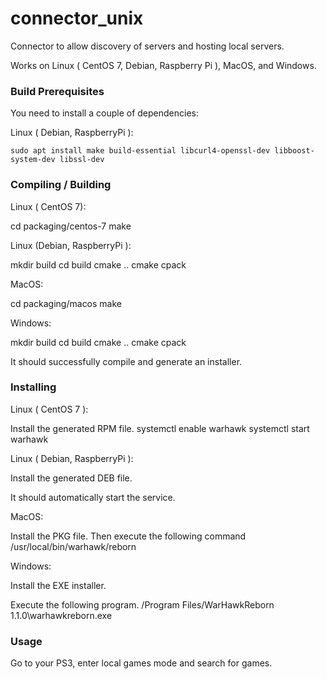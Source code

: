 # connector_unix
Connector to allow discovery of servers and hosting local servers.

Works on Linux ( CentOS 7, Debian, Raspberry Pi ), MacOS, and Windows.

### Build Prerequisites

You need to install a couple of dependencies:

Linux ( Debian, RaspberryPi ):

```sudo apt install make build-essential libcurl4-openssl-dev libboost-system-dev libssl-dev```

### Compiling / Building

Linux ( CentOS 7):

cd packaging/centos-7
make

Linux (Debian, RaspberryPi ):

mkdir build
cd build
cmake ..
cmake
cpack

MacOS:

cd packaging/macos
make

Windows:

mkdir build
cd build
cmake ..
cmake
cpack

It should successfully compile and generate an installer.

### Installing

Linux ( CentOS 7 ):

Install the generated RPM file.
systemctl enable warhawk
systemctl start warhawk

Linux ( Debian, RaspberryPi ):

Install the generated DEB file.

It should automatically start the service.

MacOS:

Install the PKG file.
Then execute the following command
/usr/local/bin/warhawk/reborn

Windows:

Install the EXE installer.

Execute the following program.
/Program Files/WarHawkReborn 1.1.0\warhawkreborn.exe


### Usage

Go to your PS3, enter local games mode and search for games.
